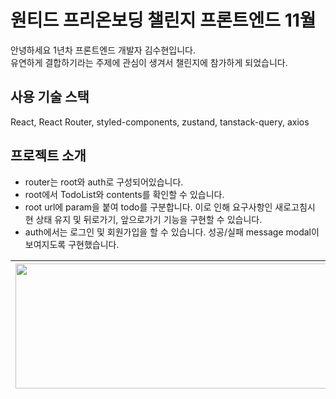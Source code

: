# 원티드 프리온보딩 챌린지 프론트엔드 11월

안녕하세요 1년차 프론트엔드 개발자 김수현입니다. <br/>
유연하게 결합하기라는 주제에 관심이 생겨서 챌린지에 참가하게 되었습니다.

## 사용 기술 스택

React, React Router, styled-components, zustand, tanstack-query, axios

## 프로젝트 소개

- router는 root와 auth로 구성되어있습니다.
- root에서 TodoList와 contents를 확인할 수 있습니다.
- root url에 param을 붙여 todo를 구분합니다. 이로 인해 요구사항인 새로고침시 현 상태 유지 및 뒤로가기, 앞으로가기 기능을 구현할 수 있습니다.
- auth에서는 로그인 및 회원가입을 할 수 있습니다. 성공/실패 message modal이 보여지도록 구현했습니다.

| <image src='./public/loginPage.png' width='600px' height='200px'> | <image src='./public/contentPage.png' width='600px' height='200px'> |
| ----------------------------------------------------------------- | ------------------------------------------------------------------- |
